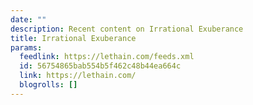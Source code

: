 ```yaml
---
date: ""
description: Recent content on Irrational Exuberance
title: Irrational Exuberance
params:
  feedlink: https://lethain.com/feeds.xml
  id: 56754865bab554b5f462c48b44ea664c
  link: https://lethain.com/
  blogrolls: []
---
```


